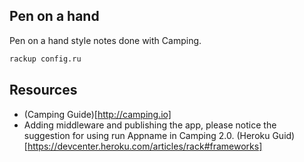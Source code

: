 Pen on a hand
-------------
Pen on a hand style notes done with Camping.

```sh
rackup config.ru
```

Resources
-----------
* (Camping Guide)[http://camping.io]
* Adding middleware and publishing the app, please notice the suggestion for using run Appname in Camping 2.0. (Heroku Guid) [https://devcenter.heroku.com/articles/rack#frameworks]


